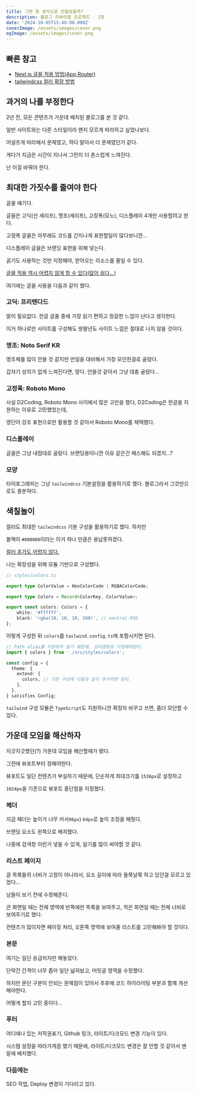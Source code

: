 ```yaml
---
title: 그땐 뭔 생각으로 만들었을까?
description: 블로그 리바이벌 프로젝트 - 2장
date: '2024-10-05T15:40:00.000Z'
coverImage: /assets/images/cover.png
ogImage: /assets/images/cover.png
---
```


## 빠른 참고
- [Next.js 글꼴 적용 방법(App Router)](https://nextjs.org/docs/app/building-your-application/optimizing/fonts)
- [tailwindcss 컬러 확장 방법](https://tailwindcss.com/docs/customizing-colors#adding-additional-colors)

## 과거의 나를 부정한다

2년 전, 모든 콘텐츠가 가운데 배치된 블로그를 본 것 같다.

일반 사이트와는 다른 스타일이라 왠지 모르게 따라하고 싶었나보다.

어설프게 따라해서 문제였고, 하다 말아서 더 문제였던거 같다.

게다가 지금은 시간이 지나서 그런지 더 촌스럽게 느껴진다.

난 이걸 바꿔야 한다.

## 최대한 가짓수를 줄여야 한다

글꼴 얘기다.

글꼴은 고딕(산 세리프), 명조(세리프), 고정폭(모노), 디스플레이 4개만 사용할려고 한다.

고정폭 글꼴은 아무래도 코드를 간지나게 표현할일이 많다보니깐...

디스플레이 글꼴은 브랜딩 표현을 위해 넣는다.

굵기도 사용하는 것만 지정해야, 받아오는 리소스를 줄일 수 있다.

[글꼴 적용 역시 어렵지 않게 할 수 있다(많이 쉽다...)](https://nextjs.org/docs/app/building-your-application/optimizing/fonts)

여기에는 글꼴 사용을 다음과 같이 했다.

### 고딕: 프리텐다드

말이 필요없다. 한글 글꼴 중에 가장 읽기 편하고 정갈한 느낌이 난다고 생각한다.

이거 하나로만 사이트를 구성해도 쌍팔년도 사이트 느낌은 절대로 나지 않을 것이다.

### 명조: Noto Serif KR

명조체를 많이 안쓸 것 같지만 만일을 대비해서 가장 모던한걸로 골랐다.

갑자기 성의가 없게 느껴진다면, 맞다. 안쓸것 같아서 그냥 대충 골랐다...

### 고정폭: Roboto Mono

사실 D2Coding, Roboto Mono 사이에서 많은 고만을 했다, D2Coding은 한글을 지원하는 이유로 고민했었는데,

영단어 강조 표현으로만 활용할 것 같아서 Roboto Mono를 채택했다.

### 디스플레이

글꼴은 그냥 내맘대로 골랐다. 브랜딩용이니깐 이유 같은건 패스해도 되겠지...?

### 모양

타이포그래피는 그냥 `tailwindcss` 기본설정을 활용하기로 했다. 블로그라서 그것만으로도 충분하다.

## 색칠놀이

컬러도 최대한 `tailwindcss` 기본 구성을 활용하기로 했다. 하지만 

블랙이 `#000000`이라는 이거 하나 만큼은 용납못하겠다.

[컬러 추가도 어렵지 않다.](https://tailwindcss.com/docs/customizing-colors#adding-additional-colors)

나는 확장성을 위해 모듈 기반으로 구성했다.

```ts
// styles/colors.ts

export type ColorValue = HexColorCode | RGBAColorCode;

export type Colors = Record<ColorKey, ColorValue>;

export const colors: Colors = {
    white: '#ffffff',
    black: 'rgba(10, 10, 10, 100)', // neutral-950
};
```

이렇게 구성한 뒤 `colors`를 `tailwind.config.ts`에 포함시키면 된다.

```ts
// Path alias를 지원하지 않기 때문에, 상대경로로 지정해야한다.
import { colors } from './src/styles/colors';

const config = {
  theme: {
    extend: {
      colors, // 기존 구성에 다음과 같이 추가하면 된다.
    },
  },
} satisfies Config;
```

`tailwind` 구성 모듈은 `TypeScript`도 지원하니깐 확장자 바꾸고 쓰면, 좀더 모던할 수 있다.

## 가운데 모임을 해산하자

지긋지긋했던(?) 가운데 모임을 해산할때가 됐다.

그전에 뷰포트부터 정해야한다.

뷰포트도 일단 컨텐츠가 부실하기 때문에, 단순하게 최대크기를 `1536px`로 설정하고

`1024px`을 기준으로 뷰포트 중단점을 지정했다.

### 헤더

지금 헤더는 높이가 너무 커서`96px`) `64px`로 높이 조정을 해줬다.

브랜딩 요소도 왼쪽으로 배치했다.

나중에 검색창 이런거 넣을 수 있게, 일기를 많이 써야할 것 같다.

### 리스트 페이지

글 목록들의 너비가 고정이 아니라서, 요소 길이에 따라 들쭉날쭉 하고 있던걸 모르고 있었다...

남들이 보기 전에 수정해준다.

큰 화면일 때는 전체 영역에 반쪽에만 목록을 보여주고, 작은 화면일 때는 전체 너비로 보여주기로 했다.

컨텐츠가 많이자면 페이징 처리, 오른쪽 영역에 보여줄 리스트를 고민해봐야 할 것이다.

### 본문

여기는 일단 응급처지만 해놓았다. 

단락간 간격이 너무 좁아 일단 넓혀놨고, 머릿글 영역을 수정했다.

하지만 문단 구분이 안되는 문제점이 있어서 추후에 코드 하이라이팅 부분과 함께 개선해야한다.

어떻게 할지 고민 중이다...

### 푸터

어디에나 있는 저작권표기, Github 링크, 라이트/다크모드 변경 기능이 있다.

시스템 설정을 따라가게끔 했기 때문에, 라이트/다크모드 변경은 잘 안할 것 같아서 맨 밑에 배치했다.

### 다음에는

SEO 작업, Deploy 변경이 기다리고 있다.
